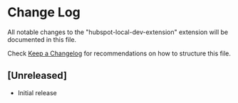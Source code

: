 # Change Log

All notable changes to the "hubspot-local-dev-extension" extension will be documented in this file.

Check [Keep a Changelog](http://keepachangelog.com/) for recommendations on how to structure this file.

## [Unreleased]

- Initial release